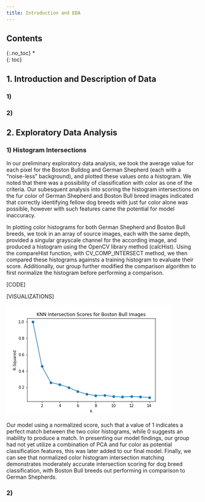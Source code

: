 ```yaml
---
title: Introduction and EDA
---
```


## Contents
{:.no_toc}
*  
{: toc}



## 1. Introduction and Description of Data

### 1) 

### 2) 

## 2. Exploratory Data Analysis

### 1) Histogram Intersections

In our preliminary exploratory data analysis, we took the average value for each pixel for the Boston Bulldog and German Shepherd (each with a “noise-less” background), and plotted these values onto a histogram. We noted that there was a possibility of classification with color as one of the criteria. Our subesquent analysis into scoring the histogram intersections on the fur color of German Shepherd and Boston Bull breed images indicated that correctly identifying fellow dog breeds with just fur color alone was possible, however with such features came the potential for model inaccuracy.

In plotting color histograms for both German Shepherd and Boston Bull breeds, we took in an array of source images, each with the same depth, provided a singular grayscale channel for the according image, and produced a histogram using the OpenCV library method (calcHist). Using the compareHist function, with CV_COMP_INTERSECT method, we then compared these histograms againsts a training histogram to evaluate their score. Additionally, our group further modified the comparison algorithm to first normalize the histogram before performing a comparison. 

[CODE]

[VISUALIZATIONS]

![Bull_knn_r2][Bull_knn_r2]

[Bull_knn_r2]: /Images/EDA%20Images/Bull_knn_r2.png

Our model using a normalized score, such that a value of 1 indicates a perfect match between the two color histograms, while 0 suggests an inability to produce a match. In presenting our model findings, our group had not yet utilize a combination of PCA and fur color as potential classification features, this was later added to our final model. Finally, we can see that normalized color histogram intersection matching demonstrates moderately accurate intersection scoring for dog breed classification, with Boston Bull breeds out performing in comparison to German Shepherds.

### 2)
